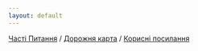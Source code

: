 ```yaml
---
layout: default
---
```


[Часті Питання](faq) / [Дорожня карта](roadmap) / [Корисні посилання](links)
